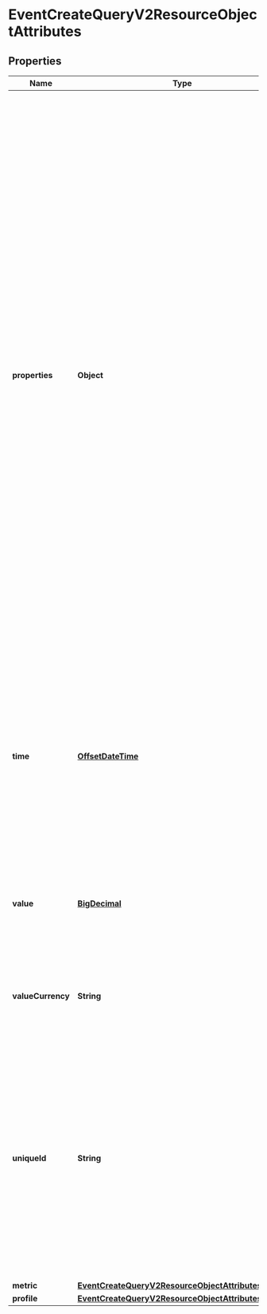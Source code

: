 # EventCreateQueryV2ResourceObjectAttributes

## Properties
Name | Type | Description | Notes
------------ | ------------- | ------------- | -------------
**properties** | **Object** | Properties of this event. Any top level property (that are not objects) can be used to create segments. The $extra property is a special property. This records any non-segmentable values that can be referenced later. For example, HTML templates are useful on a segment but are not used to create a segment. There are limits placed onto the size of the data present. This must not exceed 5 MB. This must not exceed 300 event properties. A single string cannot be larger than 100 KB. Each array must not exceed 4000 elements. The properties cannot contain more than 10 nested levels. | 
**time** | [**OffsetDateTime**](OffsetDateTime.md) | When this event occurred. By default, the time the request was received will be used. The time is truncated to the second. The time must be after the year 2000 and can only be up to 1 year in the future. |  [optional]
**value** | [**BigDecimal**](BigDecimal.md) | A numeric, monetary value to associate with this event. For example, the dollar amount of a purchase. |  [optional]
**valueCurrency** | **String** | The ISO 4217 currency code of the value associated with the event. |  [optional]
**uniqueId** | **String** | A unique identifier for an event. If the unique_id is repeated for the same profile and metric, only the first processed event will be recorded. If this is not present, this will use the time to the second. Using the default, this limits only one event per profile per second. |  [optional]
**metric** | [**EventCreateQueryV2ResourceObjectAttributesMetric**](EventCreateQueryV2ResourceObjectAttributesMetric.md) |  | 
**profile** | [**EventCreateQueryV2ResourceObjectAttributesProfile**](EventCreateQueryV2ResourceObjectAttributesProfile.md) |  | 
